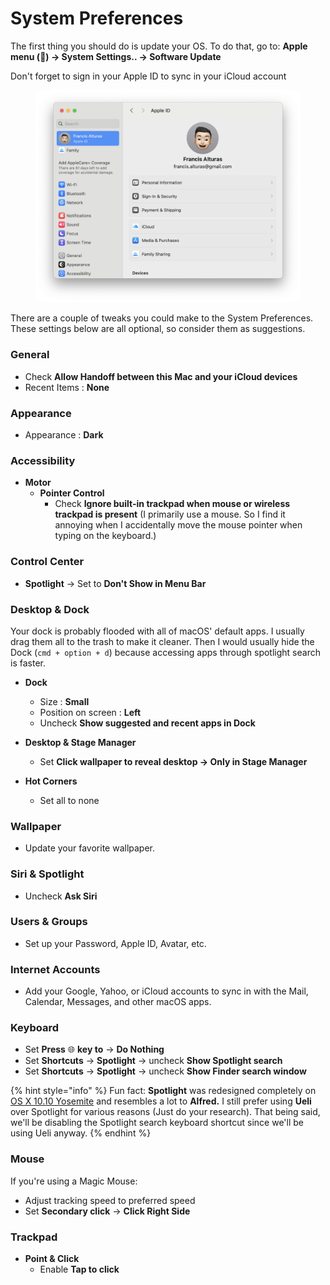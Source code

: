 # System Preferences

The first thing you should do is update your OS. To do that, go to: **Apple menu () -> System Settings.. -> Software Update**

Don't forget to sign in your Apple ID to sync in your iCloud account

<figure><img src="../../.gitbook/assets/image (33).png" alt=""><figcaption></figcaption></figure>

There are a couple of tweaks you could make to the System Preferences. These settings below are all optional, so consider them as suggestions.

### General

* Check **Allow Handoff between this Mac and your iCloud devices**
* Recent Items : **None**

### Appearance

* Appearance : **Dark**

### Accessibility

* **Motor**
  * **Pointer Control**
    * Check **Ignore built-in trackpad when mouse or wireless trackpad is present** (I primarily use a mouse. So I find it annoying when I accidentally move the mouse pointer when typing on the keyboard.)

### Control Center

* **Spotlight** -> Set to **Don't Show in Menu Bar**

### Desktop & Dock

Your dock is probably flooded with all of macOS' default apps. I usually drag them all to the trash to make it cleaner. Then I would usually hide the Dock (`cmd + option + d`) because accessing apps through spotlight search is faster.&#x20;

*   **Dock**

    * Size : **Small**
    * Position on screen : **Left**
    * Uncheck **Show suggested and recent apps in Dock**


*   **Desktop & Stage Manager**

    * Set **Click wallpaper to reveal desktop -> Only in Stage Manager**


* **Hot Corners**
  * Set all to none

### Wallpaper

* Update your favorite wallpaper.

### Siri & Spotlight

* Uncheck **Ask Siri**

### Users & Groups

* Set up your Password, Apple ID, Avatar, etc.

### Internet Accounts

* Add your Google, Yahoo, or iCloud accounts to sync in with the Mail, Calendar, Messages, and other macOS apps.

### Keyboard

* Set  **Press** 🌐︎ **key  to** -> **Do Nothing**
* Set **Shortcuts** -> **Spotlight** -> uncheck **Show Spotlight search**&#x20;
* Set **Shortcuts** -> **Spotlight** -> uncheck **Show Finder search window**

{% hint style="info" %}
Fun fact: **Spotlight** was redesigned completely on [OS X 10.10 Yosemite](https://en.wikipedia.org/wiki/OS\_X\_Yosemite) and resembles a lot to **Alfred.** I still prefer using **Ueli** over Spotlight for various reasons (Just do your research). That being said, we'll be disabling the Spotlight search keyboard shortcut since we'll be using Ueli anyway.
{% endhint %}

### Mouse

If you're using a Magic Mouse:

* Adjust tracking speed to preferred speed
* Set **Secondary click** -> **Click Right Side**

### Trackpad

* **Point & Click**
  * Enable **Tap to click**

###
